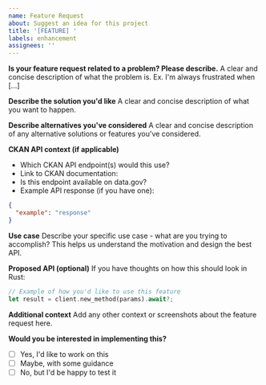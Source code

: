 ```yaml
---
name: Feature Request
about: Suggest an idea for this project
title: '[FEATURE] '
labels: enhancement
assignees: ''
---
```


**Is your feature request related to a problem? Please describe.**
A clear and concise description of what the problem is. Ex. I'm always frustrated when [...]

**Describe the solution you'd like**
A clear and concise description of what you want to happen.

**Describe alternatives you've considered**
A clear and concise description of any alternative solutions or features you've considered.

**CKAN API context (if applicable)**
- Which CKAN API endpoint(s) would this use?
- Link to CKAN documentation: 
- Is this endpoint available on data.gov?
- Example API response (if you have one):

```json
{
  "example": "response"
}
```

**Use case**
Describe your specific use case - what are you trying to accomplish? This helps us understand the motivation and design the best API.

**Proposed API (optional)**
If you have thoughts on how this should look in Rust:

```rust
// Example of how you'd like to use this feature
let result = client.new_method(params).await?;
```

**Additional context**
Add any other context or screenshots about the feature request here.

**Would you be interested in implementing this?**
- [ ] Yes, I'd like to work on this
- [ ] Maybe, with some guidance
- [ ] No, but I'd be happy to test it
